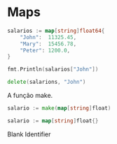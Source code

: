 # Maps

```go
salarios := map[string]float64{
	"John":  11325.45,
	"Mary":  15456.78,
	"Peter": 1200.0,
}

fmt.Println(salarios["John"])

delete(salarions, "John")
```

A função make.

```go
salario := make(map[string]float)
```

```go
salario := map[string]float{}
```

Blank Identifier

